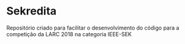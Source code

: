 # Sekredita
Repositório criado para facilitar o desenvolvimento do código para a competição da LARC 2018 na categoria IEEE-SEK
